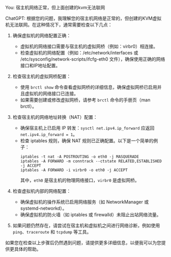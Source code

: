 You:
宿主机网络正常，但上面创建的kvm无法联网

ChatGPT:
根据您的问题，我理解您的宿主机网络是正常的，但创建的KVM虚拟机无法联网。在这种情况下，通常需要检查以下几点：

1. 确保虚拟机的网络配置正确：
   - 虚拟机的网络接口需要与宿主机的虚拟网桥（例如：virbr0）相连接。
   - 检查虚拟机的网络配置（例如：/etc/network/interfaces 或 /etc/sysconfig/network-scripts/ifcfg-eth0 文件），确保使用正确的网络接口和IP地址配置。

2. 检查宿主机的虚拟网桥配置：
   - 使用 `brctl show` 命令查看虚拟网桥的详细信息，确保虚拟网桥已启用并且虚拟机的网络接口已连接。
   - 如果需要创建或修改虚拟网桥，请参考 `brctl` 命令的手册页（man brctl）。

3. 检查宿主机的网络地址转换（NAT）配置：
   - 确保宿主机上已启用 IP 转发：`sysctl net.ipv4.ip_forward` 应返回 `net.ipv4.ip_forward = 1`。
   - 检查 iptables 规则，确保 NAT 规则已正确配置。以下是一个简单的例子：
     ```
     iptables -t nat -A POSTROUTING -o eth0 -j MASQUERADE
     iptables -A FORWARD -m conntrack --ctstate RELATED,ESTABLISHED -j ACCEPT
     iptables -A FORWARD -i virbr0 -o eth0 -j ACCEPT
     ```
     其中，`eth0` 是宿主机的物理网络接口，`virbr0` 是虚拟网桥。

4. 检查虚拟机内部的网络配置：
   - 确保虚拟机的操作系统已启用网络服务（如 NetworkManager 或 systemd-networkd）。
   - 确保虚拟机的防火墙（如 iptables 或 firewalld）未阻止出站网络流量。

5. 如果问题仍然存在，请尝试在宿主机和虚拟机之间进行网络诊断，例如使用 `ping`、`traceroute` 和 `tcpdump` 等工具。

如果您在检查以上步骤后仍然遇到问题，请提供更多详细信息，以便我可以为您提供更具体的帮助。
